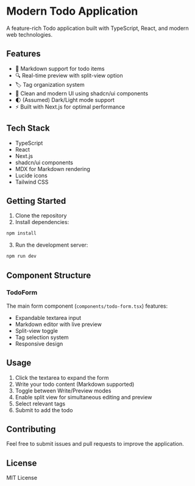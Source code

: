 # Modern Todo Application

A feature-rich Todo application built with TypeScript, React, and modern web technologies.

## Features

- 📝 Markdown support for todo items
- 🔍 Real-time preview with split-view option
- 🏷️ Tag organization system
- 🎨 Clean and modern UI using shadcn/ui components
- 🌓 (Assumed) Dark/Light mode support
- ⚡ Built with Next.js for optimal performance

## Tech Stack

- TypeScript
- React
- Next.js
- shadcn/ui components
- MDX for Markdown rendering
- Lucide icons
- Tailwind CSS

## Getting Started

1. Clone the repository
2. Install dependencies:
```bash
npm install
```
3. Run the development server:
```bash
npm run dev
```

## Component Structure

### TodoForm

The main form component (`components/todo-form.tsx`) features:
- Expandable textarea input
- Markdown editor with live preview
- Split-view toggle
- Tag selection system
- Responsive design

## Usage

1. Click the textarea to expand the form
2. Write your todo content (Markdown supported)
3. Toggle between Write/Preview modes
4. Enable split view for simultaneous editing and preview
5. Select relevant tags
6. Submit to add the todo

## Contributing

Feel free to submit issues and pull requests to improve the application.

## License

MIT License
